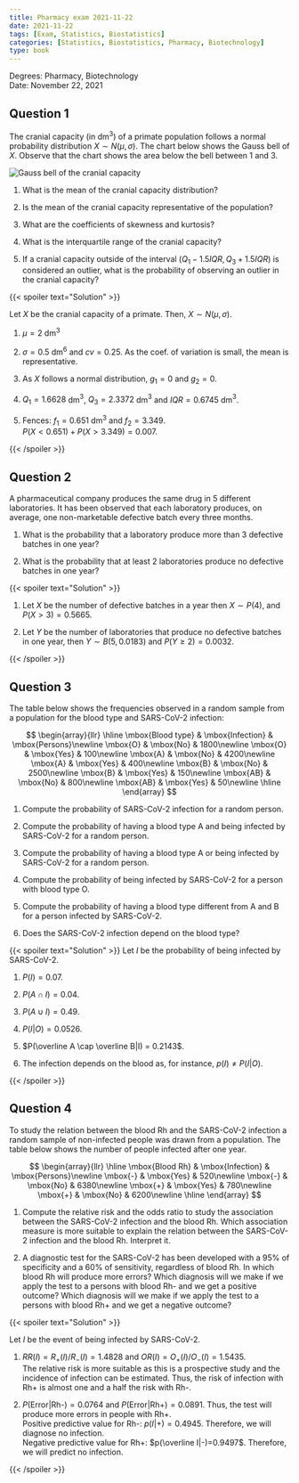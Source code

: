 ```yaml
---
title: Pharmacy exam 2021-11-22
date: 2021-11-22
tags: [Exam, Statistics, Biostatistics]
categories: [Statistics, Biostatistics, Pharmacy, Biotechnology]
type: book
---
```


Degrees: Pharmacy, Biotechnology  
Date: November 22, 2021

## Question 1

The cranial capacity (in dm$^3$) of a primate population follows a normal probability distribution $X\sim N(\mu,\sigma)$. The chart below shows the Gauss bell of $X$. Observe that the chart shows the area below the bell between 1 and 3.

![Gauss bell of the cranial capacity](../img/vac-17-med-normal-cranial-capacity.svg)

1. What is the mean of the cranial capacity distribution?

2. Is the mean of the cranial capacity representative of the population?

3. What are the coefficients of skewness and kurtosis?

4. What is the interquartile range of the cranial capacity?

5. If a cranial capacity outside of the interval $(Q_1-1.5IQR, Q_3+1.5IQR)$ is considered an outlier, what is the probability of observing an outlier in the cranial capacity?

{{< spoiler text="Solution" >}}

Let $X$ be the cranial capacity of a primate. Then, $X\sim N(\mu, \sigma)$.

1. $\mu=2$ dm$^3$

2. $\sigma=0.5$ dm$^6$ and $cv=0.25$. As the coef. of variation is small, the mean is representative.

3. As $X$ follows a normal distribution, $g_1=0$ and $g_2=0$.

4. $Q_1 = 1.6628$ dm$^3$, $Q_3=2.3372$ dm$^3$ and $IQR=0.6745$ dm$^3$.

5. Fences: $f_1=0.651$ dm$^3$ and $f_2=3.349$.  
$P(X < 0.651) + P(X > 3.349) = 0.007$.

{{< /spoiler >}}

## Question 2

A pharmaceutical company produces the same drug in 5 different laboratories. It has been observed that each laboratory produces, on average, one non-marketable defective batch every three months.

1. What is the probability that a laboratory produce more than 3 defective batches in one year?

2. What is the probability that at least 2 laboratories produce no defective batches in one year?

{{< spoiler text="Solution" >}}

1. Let $X$ be the number of defective batches in a year then $X\sim P(4)$, and $P(X>3) = 0.5665$.

2. Let $Y$ be the number of laboratories that produce no defective batches in one year, then $Y\sim B(5, 0.0183)$ and $P(Y\geq 2) = 0.0032$.

{{< /spoiler >}}

## Question 3  

The table below shows the frequencies observed in a random sample from a population for the blood type and SARS-CoV-2 infection:

$$
\begin{array}{llr} 
\hline 
\mbox{Blood type} & \mbox{Infection} & \mbox{Persons}\newline \mbox{O} & \mbox{No} & 1800\newline \mbox{O} & \mbox{Yes} & 100\newline \mbox{A} & \mbox{No} & 4200\newline \mbox{A} & \mbox{Yes} & 400\newline \mbox{B} & \mbox{No} & 2500\newline \mbox{B} & \mbox{Yes} & 150\newline \mbox{AB} & \mbox{No} & 800\newline \mbox{AB} & \mbox{Yes} & 50\newline \hline \end{array}
$$

1. Compute the probability of SARS-CoV-2 infection for a random person.

2. Compute the probability of having a blood type A and being infected by SARS-CoV-2 for a random person.

3. Compute the probability of having a blood type A or being infected by SARS-CoV-2 for a random person.

4. Compute the probability of being infected by SARS-CoV-2 for a person with blood type O.

5. Compute the probability of having a blood type different from A and B for a person infected by SARS-CoV-2.

6. Does the SARS-CoV-2 infection depend on the blood type?

{{< spoiler text="Solution" >}}
Let $I$ be the probability of being infected by SARS-CoV-2.

1. $P(I) = 0.07$.

2. $P(A\cap I) = 0.04$.

3. $P(A\cup I) = 0.49$.

4. $P(I|O) = 0.0526$.

5. $P(\overline A \cap \overline B|I) = 0.2143$.

6. The infection depends on the blood as, for instance, $p(I)\neq P(I|O)$.

{{< /spoiler >}}

## Question 4

To study the relation between the blood Rh and the SARS-CoV-2 infection a random sample of non-infected people was drawn from a population. The table below shows the number of people infected after one year.

$$
\begin{array}{llr}
\hline
\mbox{Blood Rh} & \mbox{Infection} & \mbox{Persons}\newline
\mbox{-} & \mbox{Yes} & 520\newline
\mbox{-} & \mbox{No} & 6380\newline
\mbox{+} & \mbox{Yes} & 780\newline
\mbox{+} & \mbox{No} & 6200\newline 
\hline 
\end{array}
$$

1. Compute the relative risk and the odds ratio to study the association between the SARS-CoV-2 infection and the blood Rh. Which association measure is more suitable to explain the relation between the SARS-CoV-2 infection and the blood Rh. Interpret it.

2. A diagnostic test for the SARS-CoV-2 has been developed with a 95% of specificity and a 60% of sensitivity, regardless of blood Rh. In which blood Rh will produce more errors? Which diagnosis will we make if we apply the test to a persons with blood Rh- and we get a positive outcome? Which diagnosis will we make if we apply the test to a persons with blood Rh+ and we get a negative outcome?

{{< spoiler text="Solution" >}} 

Let $I$ be the event of being infected by SARS-CoV-2.

1. $RR(I) = R_+(I) / R_-(I) = 1.4828$ and $OR(I) = O_+(I) / O_-(I) = 1.5435$.  
The relative risk is more suitable as this is a prospective study and the incidence of infection can be estimated. Thus, the risk of infection with Rh+ is almost one and a half the risk with Rh-.

2. $P(\mbox{Error}|\mbox{Rh-}) = 0.0764$ and $P(\mbox{Error}|\mbox{Rh+}) = 0.0891$. Thus, the test will produce more errors in people with Rh+.  
Positive predictive value for Rh-: $p(I|+)=0.4945$. Therefore, we will diagnose no infection.  
Negative predictive value for Rh+: $p(\overline I|-)=0.9497$. Therefore, we will predict no infection.

{{< /spoiler >}}
